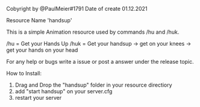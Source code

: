 Cobyright by @PaulMeier#1791
Date of create 01.12.2021

Resource Name 'handsup'

This is a simple Animation resource used by commands /hu and /huk.

/hu = Get your Hands Up
/huk = Get your handsup -> get on your knees -> get your hands on your head

For any help or bugs write a issue or post a answer under the release topic.

How to Install:
1. Drag and Drop the "handsup" folder in your resource directiory
2. add "start handsup" on your server.cfg
3. restart your server